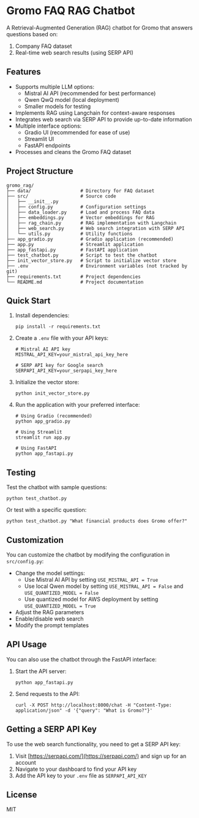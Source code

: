 # Gromo FAQ RAG Chatbot

A Retrieval-Augmented Generation (RAG) chatbot for Gromo that answers questions based on:
1. Company FAQ dataset
2. Real-time web search results (using SERP API)

## Features

- Supports multiple LLM options:
  - Mistral AI API (recommended for best performance)
  - Qwen QwQ model (local deployment)
  - Smaller models for testing
- Implements RAG using Langchain for context-aware responses
- Integrates web search via SERP API to provide up-to-date information
- Multiple interface options:
  - Gradio UI (recommended for ease of use)
  - Streamlit UI
  - FastAPI endpoints
- Processes and cleans the Gromo FAQ dataset

## Project Structure

```
gromo_rag/
├── data/                  # Directory for FAQ dataset
├── src/                   # Source code
│   ├── __init__.py
│   ├── config.py          # Configuration settings
│   ├── data_loader.py     # Load and process FAQ data
│   ├── embeddings.py      # Vector embeddings for RAG
│   ├── rag_chain.py       # RAG implementation with Langchain
│   ├── web_search.py      # Web search integration with SERP API
│   └── utils.py           # Utility functions
├── app_gradio.py          # Gradio application (recommended)
├── app.py                 # Streamlit application
├── app_fastapi.py         # FastAPI application
├── test_chatbot.py        # Script to test the chatbot
├── init_vector_store.py   # Script to initialize vector store
├── .env                   # Environment variables (not tracked by git)
├── requirements.txt       # Project dependencies
└── README.md              # Project documentation
```

## Quick Start

1. Install dependencies:
   ```
   pip install -r requirements.txt
   ```

2. Create a `.env` file with your API keys:
   ```
   # Mistral AI API key
   MISTRAL_API_KEY=your_mistral_api_key_here

   # SERP API key for Google search
   SERPAPI_API_KEY=your_serpapi_key_here
   ```

3. Initialize the vector store:
   ```
   python init_vector_store.py
   ```

4. Run the application with your preferred interface:
   ```
   # Using Gradio (recommended)
   python app_gradio.py

   # Using Streamlit
   streamlit run app.py

   # Using FastAPI
   python app_fastapi.py
   ```

## Testing

Test the chatbot with sample questions:

```
python test_chatbot.py
```

Or test with a specific question:

```
python test_chatbot.py "What financial products does Gromo offer?"
```

## Customization

You can customize the chatbot by modifying the configuration in `src/config.py`:

- Change the model settings:
  - Use Mistral AI API by setting `USE_MISTRAL_API = True`
  - Use local Qwen model by setting `USE_MISTRAL_API = False` and `USE_QUANTIZED_MODEL = False`
  - Use quantized model for AWS deployment by setting `USE_QUANTIZED_MODEL = True`
- Adjust the RAG parameters
- Enable/disable web search
- Modify the prompt templates

## API Usage

You can also use the chatbot through the FastAPI interface:

1. Start the API server:
   ```
   python app_fastapi.py
   ```

2. Send requests to the API:
   ```
   curl -X POST http://localhost:8000/chat -H "Content-Type: application/json" -d '{"query": "What is Gromo?"}'
   ```

## Getting a SERP API Key

To use the web search functionality, you need to get a SERP API key:

1. Visit [https://serpapi.com/](https://serpapi.com/) and sign up for an account
2. Navigate to your dashboard to find your API key
3. Add the API key to your `.env` file as `SERPAPI_API_KEY`

## License

MIT 